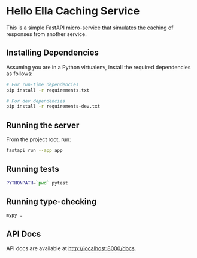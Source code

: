 # Hello Ella Caching Service

This is a simple FastAPI micro-service that simulates the caching of responses
from another service.

## Installing Dependencies

Assuming you are in a Python virtualenv, install the required dependencies as
follows:

```bash
# For run-time dependencies
pip install -r requirements.txt

# For dev dependencies
pip install -r requirements-dev.txt
```

## Running the server

From the project root, run:

```bash
fastapi run --app app
```

## Running tests

```bash
PYTHONPATH=`pwd` pytest
```

## Running type-checking

```bash
mypy .
```
## API Docs

API docs are available at [http://localhost:8000/docs](http://localhost:8000/docs).
